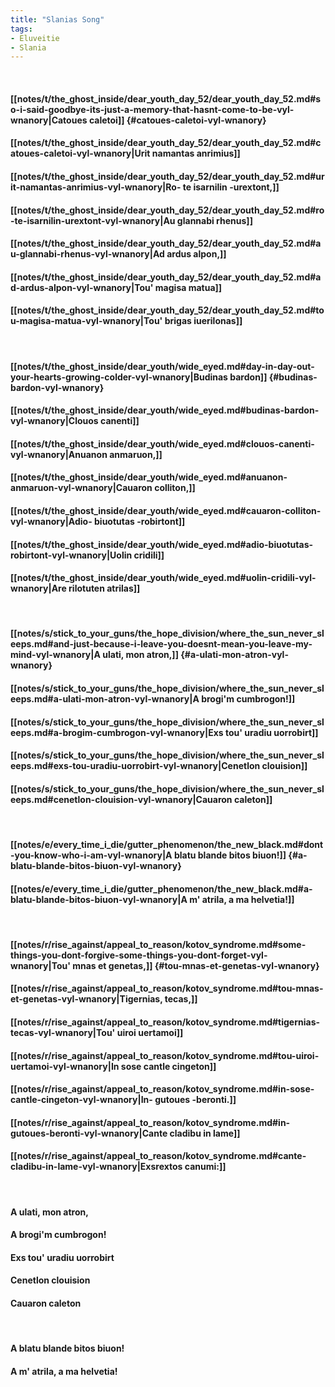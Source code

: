```yaml
---
title: "Slanias Song"
tags:
- Eluveitie
- Slania
---
```

&nbsp;
#### [[notes/t/the_ghost_inside/dear_youth_day_52/dear_youth_day_52.md#so-i-said-goodbye-its-just-a-memory-that-hasnt-come-to-be-vyl-wnanory|Catoues caletoi]] {#catoues-caletoi-vyl-wnanory}
#### [[notes/t/the_ghost_inside/dear_youth_day_52/dear_youth_day_52.md#catoues-caletoi-vyl-wnanory|Urit namantas anrimius]]
#### [[notes/t/the_ghost_inside/dear_youth_day_52/dear_youth_day_52.md#urit-namantas-anrimius-vyl-wnanory|Ro- te isarnilin -urextont,]]
#### [[notes/t/the_ghost_inside/dear_youth_day_52/dear_youth_day_52.md#ro-te-isarnilin-urextont-vyl-wnanory|Au glannabi rhenus]]
#### [[notes/t/the_ghost_inside/dear_youth_day_52/dear_youth_day_52.md#au-glannabi-rhenus-vyl-wnanory|Ad ardus alpon,]]
#### [[notes/t/the_ghost_inside/dear_youth_day_52/dear_youth_day_52.md#ad-ardus-alpon-vyl-wnanory|Tou' magisa matua]]
#### [[notes/t/the_ghost_inside/dear_youth_day_52/dear_youth_day_52.md#tou-magisa-matua-vyl-wnanory|Tou' brigas iuerilonas]]
&nbsp;
#### [[notes/t/the_ghost_inside/dear_youth/wide_eyed.md#day-in-day-out-your-hearts-growing-colder-vyl-wnanory|Budinas bardon]] {#budinas-bardon-vyl-wnanory}
#### [[notes/t/the_ghost_inside/dear_youth/wide_eyed.md#budinas-bardon-vyl-wnanory|Clouos canenti]]
#### [[notes/t/the_ghost_inside/dear_youth/wide_eyed.md#clouos-canenti-vyl-wnanory|Anuanon anmaruon,]]
#### [[notes/t/the_ghost_inside/dear_youth/wide_eyed.md#anuanon-anmaruon-vyl-wnanory|Cauaron colliton,]]
#### [[notes/t/the_ghost_inside/dear_youth/wide_eyed.md#cauaron-colliton-vyl-wnanory|Adio- biuotutas -robirtont]]
#### [[notes/t/the_ghost_inside/dear_youth/wide_eyed.md#adio-biuotutas-robirtont-vyl-wnanory|Uolin cridili]]
#### [[notes/t/the_ghost_inside/dear_youth/wide_eyed.md#uolin-cridili-vyl-wnanory|Are rilotuten atrilas]]
&nbsp;
#### [[notes/s/stick_to_your_guns/the_hope_division/where_the_sun_never_sleeps.md#and-just-because-i-leave-you-doesnt-mean-you-leave-my-mind-vyl-wnanory|A ulati, mon atron,]] {#a-ulati-mon-atron-vyl-wnanory}
#### [[notes/s/stick_to_your_guns/the_hope_division/where_the_sun_never_sleeps.md#a-ulati-mon-atron-vyl-wnanory|A brogi'm cumbrogon!]]
#### [[notes/s/stick_to_your_guns/the_hope_division/where_the_sun_never_sleeps.md#a-brogim-cumbrogon-vyl-wnanory|Exs tou' uradiu uorrobirt]]
#### [[notes/s/stick_to_your_guns/the_hope_division/where_the_sun_never_sleeps.md#exs-tou-uradiu-uorrobirt-vyl-wnanory|Cenetlon clouision]]
#### [[notes/s/stick_to_your_guns/the_hope_division/where_the_sun_never_sleeps.md#cenetlon-clouision-vyl-wnanory|Cauaron caleton]]
&nbsp;
#### [[notes/e/every_time_i_die/gutter_phenomenon/the_new_black.md#dont-you-know-who-i-am-vyl-wnanory|A blatu blande bitos biuon!]] {#a-blatu-blande-bitos-biuon-vyl-wnanory}
#### [[notes/e/every_time_i_die/gutter_phenomenon/the_new_black.md#a-blatu-blande-bitos-biuon-vyl-wnanory|A  m' atrila, a  ma helvetia!]]
&nbsp;
#### [[notes/r/rise_against/appeal_to_reason/kotov_syndrome.md#some-things-you-dont-forgive-some-things-you-dont-forget-vyl-wnanory|Tou' mnas et genetas,]] {#tou-mnas-et-genetas-vyl-wnanory}
#### [[notes/r/rise_against/appeal_to_reason/kotov_syndrome.md#tou-mnas-et-genetas-vyl-wnanory|Tigernias, tecas,]]
#### [[notes/r/rise_against/appeal_to_reason/kotov_syndrome.md#tigernias-tecas-vyl-wnanory|Tou' uiroi uertamoi]]
#### [[notes/r/rise_against/appeal_to_reason/kotov_syndrome.md#tou-uiroi-uertamoi-vyl-wnanory|In sose cantle cingeton]]
#### [[notes/r/rise_against/appeal_to_reason/kotov_syndrome.md#in-sose-cantle-cingeton-vyl-wnanory|In- gutoues -beronti.]]
#### [[notes/r/rise_against/appeal_to_reason/kotov_syndrome.md#in-gutoues-beronti-vyl-wnanory|Cante cladibu in lame]]
#### [[notes/r/rise_against/appeal_to_reason/kotov_syndrome.md#cante-cladibu-in-lame-vyl-wnanory|Exsrextos canumi:]]
&nbsp;
#### A ulati, mon atron,
#### A brogi'm cumbrogon!
#### Exs tou' uradiu uorrobirt
#### Cenetlon clouision
#### Cauaron caleton
&nbsp;
#### A blatu blande bitos biuon!
#### A  m' atrila, a  ma helvetia!
